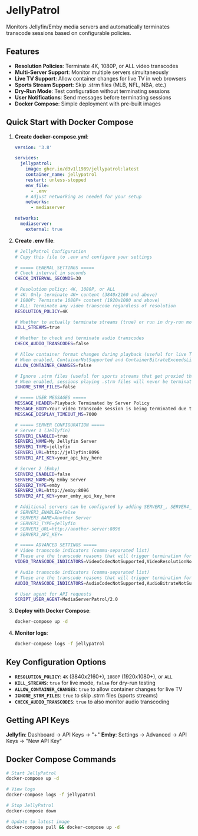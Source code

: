 # JellyPatrol

Monitors Jellyfin/Emby media servers and automatically terminates transcode sessions based on configurable policies.

## Features

- **Resolution Policies**: Terminate 4K, 1080P, or ALL video transcodes
- **Multi-Server Support**: Monitor multiple servers simultaneously
- **Live TV Support**: Allow container changes for live TV in web browsers
- **Sports Stream Support**: Skip .strm files (MLB, NFL, NBA, etc.)
- **Dry-Run Mode**: Test configuration without terminating sessions
- **User Notifications**: Send messages before terminating sessions
- **Docker Compose**: Simple deployment with pre-built images

## Quick Start with Docker Compose

1. **Create docker-compose.yml**:
   ```yaml
   version: '3.8'
   
   services:
     jellypatrol:
       image: ghcr.io/d3v1l1989/jellypatrol:latest
       container_name: jellypatrol
       restart: unless-stopped
       env_file:
         - .env
       # Adjust networking as needed for your setup
       networks:
         - mediaserver
   
   networks:
     mediaserver:
       external: true
   ```

2. **Create .env file**:
   ```bash
   # JellyPatrol Configuration
   # Copy this file to .env and configure your settings
   
   # ===== GENERAL SETTINGS =====
   # Check interval in seconds
   CHECK_INTERVAL_SECONDS=30
   
   # Resolution policy: 4K, 1080P, or ALL
   # 4K: Only terminate 4K+ content (3840x2160 and above)
   # 1080P: Terminate 1080P+ content (1920x1080 and above) 
   # ALL: Terminate any video transcode regardless of resolution
   RESOLUTION_POLICY=4K
   
   # Whether to actually terminate streams (true) or run in dry-run mode (false)
   KILL_STREAMS=true
   
   # Whether to check and terminate audio transcodes
   CHECK_AUDIO_TRANSCODES=false
   
   # Allow container format changes during playback (useful for live TV in web browsers)
   # When enabled, ContainerNotSupported and ContainerBitrateExceedsLimit will be ignored
   ALLOW_CONTAINER_CHANGES=false
   
   # Ignore .strm files (useful for sports streams that get proxied through server)
   # When enabled, sessions playing .strm files will never be terminated
   IGNORE_STRM_FILES=false
   
   # ===== USER MESSAGES =====
   MESSAGE_HEADER=Playback Terminated by Server Policy
   MESSAGE_BODY=Your video transcode session is being terminated due to server resource policy. Please adjust your quality settings.
   MESSAGE_DISPLAY_TIMEOUT_MS=7000
   
   # ===== SERVER CONFIGURATION =====
   # Server 1 (Jellyfin)
   SERVER1_ENABLED=true
   SERVER1_NAME=My Jellyfin Server
   SERVER1_TYPE=jellyfin
   SERVER1_URL=http://jellyfin:8096
   SERVER1_API_KEY=your_api_key_here
   
   # Server 2 (Emby)
   SERVER2_ENABLED=false
   SERVER2_NAME=My Emby Server
   SERVER2_TYPE=emby
   SERVER2_URL=http://emby:8096
   SERVER2_API_KEY=your_emby_api_key_here
   
   # Additional servers can be configured by adding SERVER3_, SERVER4_, etc.
   # SERVER3_ENABLED=false
   # SERVER3_NAME=Another Server
   # SERVER3_TYPE=jellyfin
   # SERVER3_URL=http://another-server:8096
   # SERVER3_API_KEY=
   
   # ===== ADVANCED SETTINGS =====
   # Video transcode indicators (comma-separated list)
   # These are the transcode reasons that will trigger termination for video content
   VIDEO_TRANSCODE_INDICATORS=VideoCodecNotSupported,VideoResolutionNotSupported,VideoBitrateNotSupported,VideoFramerateNotSupported,VideoLevelNotSupported,VideoProfileNotSupported,AnamorphicVideoNotSupported,VideoRangeNotSupported,VideoRangeTypeNotSupported,ContainerNotSupported,ContainerBitrateExceedsLimit
   
   # Audio transcode indicators (comma-separated list)
   # These are the transcode reasons that will trigger termination for audio content
   AUDIO_TRANSCODE_INDICATORS=AudioCodecNotSupported,AudioBitrateNotSupported,AudioChannelsNotSupported,AudioSampleRateNotSupported,AudioBitDepthNotSupported
   
   # User agent for API requests
   SCRIPT_USER_AGENT=MediaServerPatrol/2.0
   ```

3. **Deploy with Docker Compose**:
   ```bash
   docker-compose up -d
   ```

4. **Monitor logs**:
   ```bash
   docker-compose logs -f jellypatrol
   ```

## Key Configuration Options

- **`RESOLUTION_POLICY`**: `4K` (3840x2160+), `1080P` (1920x1080+), or `ALL` 
- **`KILL_STREAMS`**: `true` for live mode, `false` for dry-run testing
- **`ALLOW_CONTAINER_CHANGES`**: `true` to allow container changes for live TV
- **`IGNORE_STRM_FILES`**: `true` to skip .strm files (sports streams)
- **`CHECK_AUDIO_TRANSCODES`**: `true` to also monitor audio transcoding

## Getting API Keys

**Jellyfin**: Dashboard → API Keys → "+"
**Emby**: Settings → Advanced → API Keys → "New API Key"

## Docker Compose Commands

```bash
# Start JellyPatrol
docker-compose up -d

# View logs
docker-compose logs -f jellypatrol

# Stop JellyPatrol
docker-compose down

# Update to latest image
docker-compose pull && docker-compose up -d
```
